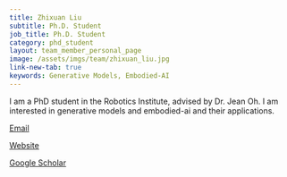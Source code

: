 ```yaml
---
title: Zhixuan Liu
subtitle: Ph.D. Student
job_title: Ph.D. Student
category: phd_student
layout: team_member_personal_page
image: /assets/imgs/team/zhixuan_liu.jpg
link-new-tab: true
keywords: Generative Models, Embodied-AI
---
```


I am a PhD student in the Robotics Institute, advised by Dr. Jean Oh. I am
interested in generative models and embodied-ai and their applications.

[Email](mailto:zhixuan2@cs.cmu.edu)

[Website](https://ariannaliu.github.io)

[Google Scholar](https://scholar.google.com/citations?hl=en&user=aurGzTMAAAAJ)
